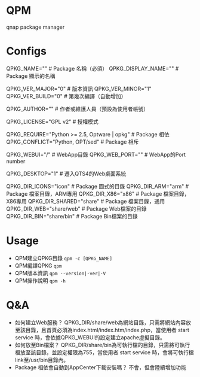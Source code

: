 QPM
===
qnap package manager

Configs
===
QPKG_NAME=""                                    # Package 名稱（必須）
QPKG_DISPLAY_NAME=""                            # Package 顯示的名稱

QPKG_VER_MAJOR="0"                              # 版本資訊
QPKG_VER_MINOR="1"
QPKG_VER_BUILD="0"                              # 第幾次編譯（自動增加）

QPKG_AUTHOR=""                                  # 作者或維護人員（預設為使用者帳號）

QPKG_LICENSE="GPL v2"                           # 授權模式

QPKG_REQUIRE="Python >= 2.5, Optware | opkg"   # Package 相依
QPKG_CONFLICT="Python, OPT/sed"                # Package 相斥

QPKG_WEBUI="/"                                 # WebApp目錄
QPKG_WEB_PORT=""                               # WebApp的Port number

QPKG_DESKTOP="1"                               # 遷入QTS4的Web桌面系統

QPKG_DIR_ICONS="icon"                          # Package 圖式的目錄
QPKG_DIR_ARM="arm"                             # Package 檔案目錄，ARM專用
QPKG_DIR_X86="x86"                             # Package 檔案目錄，X86專用
QPKG_DIR_SHARED="share"                        # Package 檔案目錄，通用
QPKG_DIR_WEB="share/web"                       # Package Web檔案的目錄
QPKG_DIR_BIN="share/bin"                       # Package Bin檔案的目錄

Usage
===
* QPM建立QPKG目錄 `qpm -c [QPKG_NAME]`
* QPM編譯QPKG `qpm`
* QPM版本資訊 `qpm --version|-ver|-V`
* QPM操作說明 `qpm -h`

Q&A
===
* 如何建立Web服務？
QPKG_DIR/share/web為網站目錄，只需將網站內容放至該目錄，且首頁必須為index.html/index.htm/index.php，當使用者 start service 時，會依據QPKG_WEBUI的設定建立apache虛擬目錄。
* 如何放至Bin檔案？
QPKG_DIR/share/bin為可執行檔的目錄，只需將可執行檔放至該目錄，並設定權限為755，當使用者 start service 時，會將可執行檔link至/usr/bin目錄內。
* Package 相依會自動到AppCenter下載安裝嗎？
不會，但會陸續增加功能
